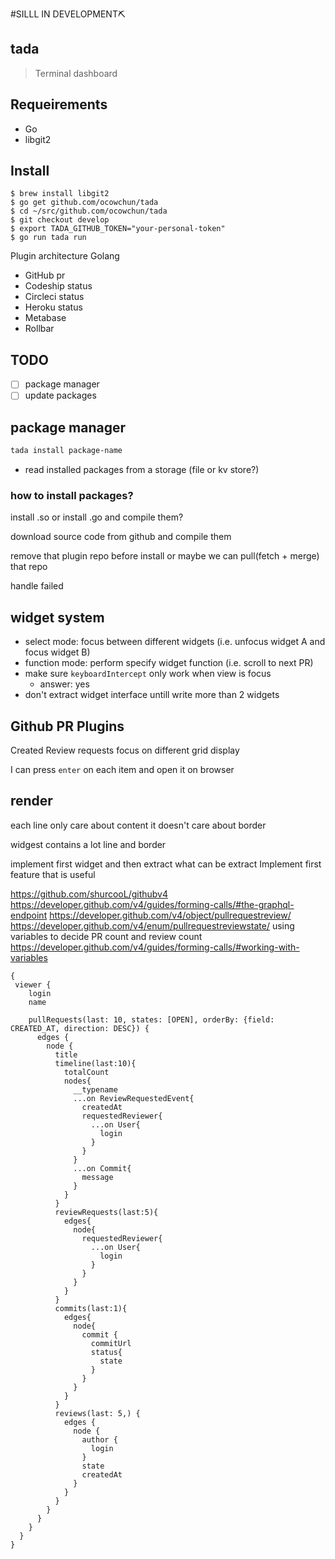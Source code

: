 #SILLL IN DEVELOPMENT⛏

## tada
> Terminal dashboard

## Requeirements
* Go
* libgit2

## Install
```
$ brew install libgit2
$ go get github.com/ocowchun/tada
$ cd ~/src/github.com/ocowchun/tada
$ git checkout develop
$ export TADA_GITHUB_TOKEN="your-personal-token"
$ go run tada run
```


Plugin architecture
Golang

* GitHub pr
* Codeship status
* Circleci status
* Heroku status
* Metabase
* Rollbar

## TODO
- [ ] package manager
- [ ] update packages

## package manager
```sh
tada install package-name
```

* read installed packages from a storage (file or kv store?)


### how to install packages?
install .so or install .go and compile them?

download source code from github and compile them

remove that plugin repo before install or maybe we can pull(fetch + merge) that repo

handle failed

## widget system
* select mode: focus between different widgets (i.e. unfocus widget A and focus widget B)
* function mode: perform specify widget function (i.e. scroll to next PR)
* make sure `keyboardIntercept` only work when view is focus
    * answer: yes
* don't extract widget interface untill write more than 2 widgets

## Github PR Plugins
Created
Review requests
focus on different grid
display 

I can press `enter` on each item and open it on browser


## render 
each line only care about content it doesn't care about border

widgest contains a lot line and border

implement first widget and then extract what can be extract
Implement first feature that is useful

https://github.com/shurcooL/githubv4
https://developer.github.com/v4/guides/forming-calls/#the-graphql-endpoint
https://developer.github.com/v4/object/pullrequestreview/
https://developer.github.com/v4/enum/pullrequestreviewstate/
using variables to decide PR count and review count
https://developer.github.com/v4/guides/forming-calls/#working-with-variables


```
{
 viewer {
    login
    name
    
    pullRequests(last: 10, states: [OPEN], orderBy: {field: CREATED_AT, direction: DESC}) {
      edges {
        node {
          title
          timeline(last:10){
            totalCount
            nodes{
              __typename
              ...on ReviewRequestedEvent{
                createdAt
                requestedReviewer{
                  ...on User{
                    login
                  }
                }
              }
              ...on Commit{
                message
              }
            }
          }
          reviewRequests(last:5){
            edges{
              node{
                requestedReviewer{
                  ...on User{
                    login
                  }
                }
              }
            }
          }
          commits(last:1){
            edges{
              node{
                commit {
                  commitUrl
                  status{
                    state
                  }
                }
              }
            }
          }
          reviews(last: 5,) {
            edges {
              node {
                author {
                  login
                }
                state
                createdAt
              }
            }
          }
        }
      }
    }
  }
}
```